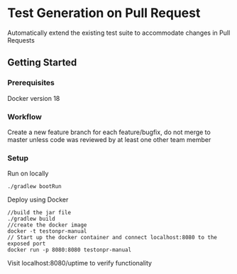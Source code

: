 # Test Generation on Pull Request

Automatically extend the existing test suite to accommodate changes in Pull Requests
## Getting Started

### Prerequisites
Docker version 18

### Workflow
Create a new feature branch for each feature/bugfix, do not merge to master unless code was reviewed by at least one other team member

### Setup
Run on locally
```
./gradlew bootRun
```

Deploy using Docker
```
//build the jar file
./gradlew build 
//create the docker image
docker -t testonpr-manual 
// Start up the docker container and connect localhost:8080 to the exposed port
docker run -p 8080:8080 testonpr-manual 
```
Visit localhost:8080/uptime to verify functionality